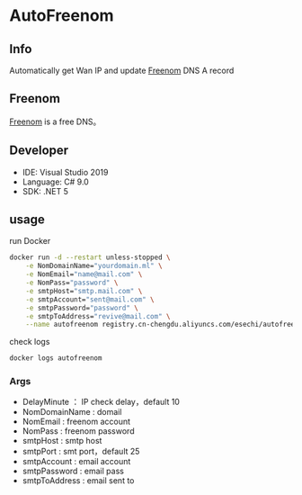 # AutoFreenom

## Info

Automatically get Wan IP and update [Freenom](https://www.freenom.com/) DNS A record

## Freenom

[Freenom](https://www.freenom.com/) is a free DNS。

## Developer

- IDE: Visual Studio 2019
- Language: C# 9.0
- SDK: .NET 5

## usage

run Docker
```bash
docker run -d --restart unless-stopped \
    -e NomDomainName="yourdomain.ml" \
    -e NomEmail="name@mail.com" \
    -e NomPass="password" \
    -e smtpHost="smtp.mail.com" \
    -e smtpAccount="sent@mail.com" \
    -e smtpPassword="password" \
    -e smtpToAddress="revive@mail.com" \
    --name autofreenom registry.cn-chengdu.aliyuncs.com/esechi/autofreenom:latest
```

check logs

```bash
docker logs autofreenom
```

### Args

- DelayMinute ： IP check delay，default 10
- NomDomainName : domail
- NomEmail : freenom account
- NomPass : freenom password
- smtpHost : smtp host
- smtpPort : smt port，default 25
- smtpAccount : email account
- smtpPassword : email pass
- smtpToAddress : email sent to
